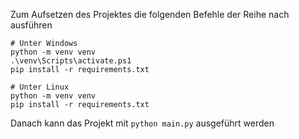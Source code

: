 Zum Aufsetzen des Projektes die folgenden Befehle der Reihe nach ausführen
```shell
# Unter Windows
python -m venv venv
.\venv\Scripts\activate.ps1
pip install -r requirements.txt

# Unter Linux
python -m venv venv
pip install -r requirements.txt
```
Danach kann das Projekt mit `python main.py` ausgeführt werden